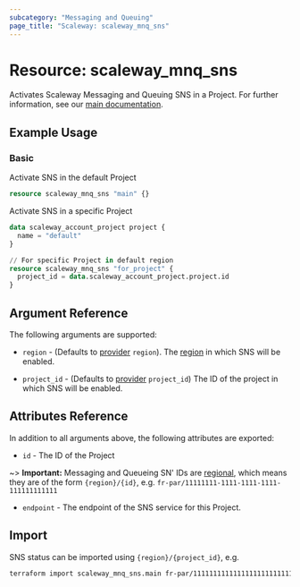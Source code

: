 ```yaml
---
subcategory: "Messaging and Queuing"
page_title: "Scaleway: scaleway_mnq_sns"
---
```


# Resource: scaleway_mnq_sns

Activates Scaleway Messaging and Queuing SNS in a Project.
For further information, see
our [main documentation](https://www.scaleway.com/en/docs/serverless/messaging/reference-content/sns-overview/).

## Example Usage

### Basic

Activate SNS in the default Project

```terraform
resource scaleway_mnq_sns "main" {}
```

Activate SNS in a specific Project

```terraform
data scaleway_account_project project {
  name = "default"
}

// For specific Project in default region
resource scaleway_mnq_sns "for_project" {
  project_id = data.scaleway_account_project.project.id
}
```

## Argument Reference

The following arguments are supported:


- `region` - (Defaults to [provider](../index.md#arguments-reference) `region`). The [region](../guides/regions_and_zones.md#regions)
  in which SNS will be enabled.

- `project_id` - (Defaults to [provider](../index.md#arguments-reference) `project_id`) The ID of the project in which SNS will be enabled.


## Attributes Reference

In addition to all arguments above, the following attributes are exported:

- `id` - The ID of the Project

~> **Important:** Messaging and Queueing SN' IDs are [regional](../guides/regions_and_zones.md#resource-ids), which means they are of the form `{region}/{id}`, e.g. `fr-par/11111111-1111-1111-1111-111111111111`

- `endpoint` - The endpoint of the SNS service for this Project.

## Import

SNS status can be imported using `{region}/{project_id}`, e.g.

```bash
terraform import scaleway_mnq_sns.main fr-par/11111111111111111111111111111111
```
